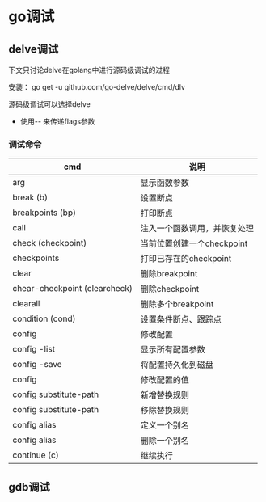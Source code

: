# go调试

## delve调试

下文只讨论delve在golang中进行源码级调试的过程

安装： go get -u github.com/go-delve/delve/cmd/dlv

源码级调试可以选择delve

- 使用-- 来传递flags参数

### 调试命令

cmd | 说明
---|---
arg | 显示函数参数
break (b) | 设置断点
breakpoints (bp) | 打印断点
call | 注入一个函数调用，并恢复处理
check (checkpoint) | 当前位置创建一个checkpoint
checkpoints | 打印已存在的checkpoint
clear | 删除breakpoint
chear-checkpoint (clearcheck) | 删除checkpoint
clearall | 删除多个breakpoint
condition (cond)| 设置条件断点、跟踪点
config | 修改配置
    config -list | 显示所有配置参数
    config -save | 将配置持久化到磁盘
    config <k> <v> | 修改配置的值
    config substitute-path <from> <to> | 新增替换规则
    config substitute-path <from> | 移除替换规则
    config alias <cmd> <alias> | 定义一个别名
    config alias <alias> | 删除一个别名
continue (c) | 继续执行


## gdb调试
